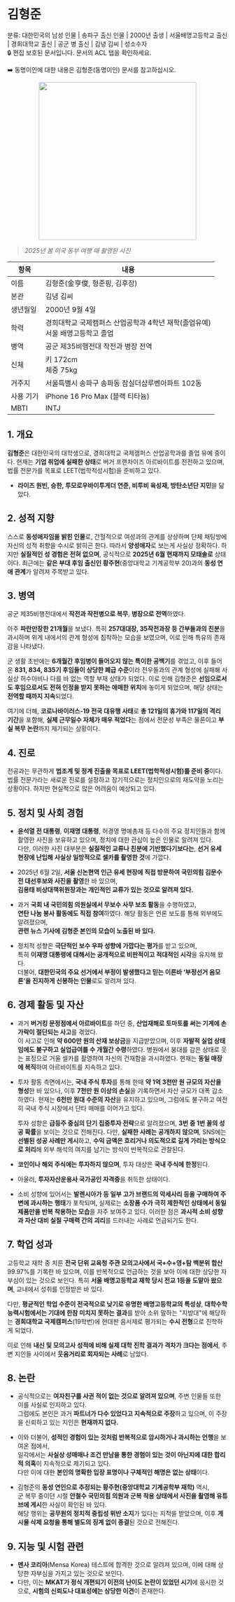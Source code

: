 # 김형준

분류: 대한민국의 남성 인물 | 송파구 출신 인물 | 2000년 출생 | 서울배명고등학교 출신 | 경희대학교 출신 | 공군 병 출신 | 김녕 김씨 | 성소수자  
🔒 편집 보호된 문서입니다. 문서의 ACL 탭을 확인하세요.

➡️ 동명이인에 대한 내용은 김형준(동명이인) 문서를 참고하십시오.

<p align="center">
  <img src="https://kmbzn.com/images/hj.png" width="360" />
</p>

> *2025년 봄 미국 동부 여행 때 촬영된 사진*

| 항목         | 내용                                     |
|--------------|----------------------------------------|
| 이름         | 김형준(金亨俊, 형준핑, 김후장)                |
| 본관         | 김녕 김씨                |
| 생년월일     | 2000년 9월 4일                            |
| 학력    | 경희대학교 국제캠퍼스 산업공학과 4학년 재학(졸업유예)<br>서울 배명고등학고 졸업|
| 병역      | 공군 제35비행전대 작전과 병장 전역             |
| 신체         | 키 172cm<br>체중 75kg                     |
| 거주지       | 서울특별시 송파구 송파동 잠실더샵루벤아파트 102동 |
| 사용 기기    | iPhone 16 Pro Max (블랙 티타늄)          |
| MBTI    | INTJ                        |

## 1. 개요

**김형준**은 대한민국의 대학생으로, 경희대학교 국제캠퍼스 산업공학과를 졸업 유예 중이다. 현재는 **기업 취업에 실패한 상태**로 버거 프랜차이즈 아르바이트를 전전하고 있으며, 법률 전문가를 목표로 LEET(법학적성시험)을 준비하고 있다.
- **라이즈 원빈, 승한, 투모로우바이투게더 연준, 비투비 육성재, 방탄소년단 지민**을 닮았다.

## 2. 성적 지향

스스로 **동성애자임을 밝힌 인물**로, 간헐적으로 여성과의 관계를 상상하며 단체 채팅방에 자신의 성적 취향을 수시로 밝히곤 한다. 따라서 **양성애자**로 보는게 사실상 정확하다. 하지만 **실질적인 성 경험은 전혀 없으며**, 공식적으로 **2025년 6월 현재까지 모태솔로** 상태이다. 최근에는 **같은 부대 후임 출신인 황주현**(중앙대학교 기계공학부 20)과의 **동성 연애 관계**가 알려져 주목받고 있다.

## 3. 병역

공군 제35비행전대에서 **작전과 작전병으로 복무**, **병장으로 전역**하였다.

아주 **파란만장한 21개월**을 보냈다. 특히 **257대대장, 35작전과장 등 간부들과의 친분**을 과시하며 위계 내에서의 관계 형성에 집착하는 모습을 보였으며, 이로 인해 특유의 존재감을 나타냈다.

군 생활 초반에는 **6개월간 후임병이 들어오지 않는 특이한 공백기**를 겪었고, 이후 들어온 **831, 834, 835기 후임들이 상당한 폐급 수준**이라 전우들과의 관계 형성에 실패해 사실상 허수아비나 다를 바 없는 역할 부재 상태가 되었다. 이로 인해 김형준은 **선임으로서도 후임으로서도 전혀 인정을 받지 못하는 애매한 위치**에 놓이게 되었으며, 해당 상태는 **전역할 때까지 지속**되었다.

여기에 더해, **코로나바이러스-19 전국 대유행 사태**로 **총 121일의 휴가와 117일의 격리 기간**을 포함해, **실제 근무일수 자체가 매우 적었다**는 점에서 전문성 부족은 물론이고 **부실 복무 논란**까지 제기되는 상황이다.

## 4. 진로

전공과는 무관하게 **법조계 및 정계 진출을 목표로 LEET(법학적성시험)를 준비 중**이다. 법률 전문가라는 새로운 진로를 설정하고 장기적으로는 정치인으로의 재도약을 노리는 상황이다. 하지만 현실적으로 많은 어려움이 예상되고 있다.

## 5. 정치 및 사회 경험

- **윤석열 전 대통령**, **이재명 대통령**, 허경영 명예총재 등 다수의 주요 정치인들과 함께 촬영한 사진을 보유하고 있으며, 정치에 대한 관심이 높은 인물로 알려져 있다.  
  다만, 이러한 사진 대부분은 **실질적인 교류나 친분에 기반했다기보다는**, **선거 유세 현장에 난입해 사실상 일방적으로 셀카를 촬영한 것**에 가깝다.

- 2025년 6월 2일, **서울 신논현역 인근 유세 현장에 직접 방문하여 국민의힘 김문수 전 대선후보와 사진을 촬영**한 바 있으며,  
  **김용태 비상대책위원장과는 개인적인 교류가 있는 것으로 알려져 있다.**

- 과거 **국회 내 국민의힘 의원실에서 무보수 사무 보조 활동**을 수행하였고,  
  **연탄 나눔 봉사 활동에도 직접 참여**하였다. 해당 활동은 언론 보도를 통해 외부에도 알려졌으며,  
  **관련 뉴스 기사에 김형준 본인의 모습이 노출된 바 있다.**

- 정치적 성향은 **극단적인 보수 우파 성향에 가깝다는 평가**를 받고 있으며,  
  특히 **이재명 대통령에 대해서는 공개적으로 비판적이고 적대적인 시각**을 유지해 왔다.  
  더불어, **대한민국의 주요 선거에서 부정이 발생했다고 믿는 이른바 ‘부정선거 음모론’을 진지하게 신봉하는 인물**로도 알려져 있다.

## 6. 경제 활동 및 자산

- 과거 **버거킹 문정점에서 아르바이트**를 하던 중, **산업재해로 토마토를 써는 기계에 손가락이 절단되는 사고**를 겪었다.  
  이 사고로 인해 **약 600만 원의 산재 보상금**을 지급받았으며, 이후 **자발적 실업 상태임에도 불구하고 실업급여를 수 개월간 수령**하였다. 병원에서 붕대를 감은 상태로 웃는 표정으로 거울 셀카를 촬영하여 자신의 건재함을 과시하였다. 현재는 **동일 매장에 복직**하여 아르바이트를 지속하고 있다.

- 투자 활동 측면에서는, **국내 주식 투자**를 통해 한때 **약 1억 3천만 원 규모의 자산을 형성**한 바 있으나, 이후 **7천만 원 이상의 손실**을 기록하면서 자산 규모가 대폭 감소하였다. 현재는 **6천만 원대 수준의 자산**을 유지하고 있으며, 그럼에도 불구하고 여전히 국내 주식 시장에서 단타 매매를 이어가고 있다.

  투자 성향은 **급등주 중심의 단기 집중투자 전략**으로 알려졌으며, **3번 중 1번 꼴의 성공 확률**을 보이는 것으로 전해진다. 다만, **실패한 사례는 공개하지 않으며**, SNS에는 **선별된 성공 사례만 게시**하고, **수익 금액은 흐리거나 의도적으로 길게 가리는 방식으로 처리**해 외부 해석의 여지를 남기는 방식이 반복적으로 관찰된다.

- **코인이나 해외 주식에는 투자하지 않으며**, 투자 대상은 **국내 주식에 한정**된다.
- 아울러, **투자자산운용사 국가공인 자격증**을 취득한 상태이다.

- 소비 성향에 있어서는 **발렌시아가 등 일부 고가 브랜드의 악세사리 등을 구매하여 주변에 과시하는 행태**가 포착되며, 실제로는 **소장품 수가 극히 제한적인 상태에서 동일 제품만을 반복 착용하는 모습**을 자주 보여주고 있다. 이러한 점은 **과시적 소비 성향과 자산 대비 실질 구매력 간의 괴리**를 드러내는 사례로 언급되기도 한다.

## 7. 학업 성과

고등학교 재학 중 치른 **전국 단위 교육청 주관 모의고사에서 국+수+영+탐 백분위 합산** 99.97%를 기록한 바 있으며, 이를 반복적으로 언급하는 것을 보아 이에 대한 상당한 자부심이 있는 것으로 보인다.
특히 **서울 배명고등학교 재학 당시 전교 1등을 도맡아 왔으며**, 교내에서 성취를 인정받은 바 있다.

다만, **평균적인 학업 수준이 전국적으로 낮기로 유명한 배명고등학교의 특성상**, **대학수학능력시험에서는 기대에 한참 미치지 못하는 결과**를 받아 소위 말하는 "지방대"에 해당하는 **경희대학교 국제캠퍼스**(19학번)에 현대판 음서제로 평가되는 **수시 전형**으로 진학하게 되었다.

이로 인해 **내신 및 모의고사 성적에 비해 실제 대학 진학 결과가 격차가 크다는 점에서**, 주변 지인들 사이에서 **웃음거리로 회자되는 사례**로 남았다.

## 8. 논란

- 공식적으로는 **여자친구를 사귄 적이 없는 것으로 알려져 있으며**, 주변 인물들 또한 이를 사실로 인지하고 있다.  
  그럼에도 본인은 과거 **파트너가 다수 있었다고 지속적으로 주장**하고 있으며, 이 주장을 신뢰하고 있는 지인은 **현재까지 없다.**

- 이와 더불어, **성적인 경험이 있는 것처럼 반복적으로 암시하거나 과시하는 언행**을 보여온 점에서,  
  일각에서는 **사실상 성매매나 조건 만남을 통한 경험이 있는 것이 아닌지에 대한 합리적 의혹**이 지속적으로 제기되고 있다.  
  다만 이에 대한 **본인의 명확한 입장 표명이나 구체적인 해명은 없는 상태**이다.

- 김형준의 **동성 연인으로 추정되는 황주현(중앙대학교 기계공학부 재학)** 역시,  
  군 복무 중이던 시절 **안철수 국민의힘 의원과 군복 착용 상태에서 사진을 촬영해 유튜브에 게시**한 사실이 확인된 바 있다.  
  해당 행위는 **공무원의 정치적 중립성 위반 소지**가 있다는 지적을 받았으며, 이후 **게시물 삭제 요청을 통해 별도의 징계 없이 종결**된 것으로 전해진다.

## 9. 지능 및 시험 관련

- **멘사 코리아**(Mensa Korea) 테스트에 합격한 것으로 알려져 있으며, 이에 대해 상당한 자부심을 가지고 있는 것으로 보인다.
- 다만, 이는 **MKAT가 정식 개편되기 이전의 난이도 논란이 있었던 시기**에 응시한 것으로, **시험의 신뢰도나 대표성에는 상당한 이견**이 존재한다.